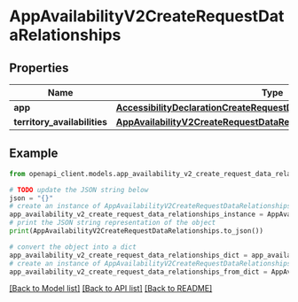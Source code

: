 # AppAvailabilityV2CreateRequestDataRelationships


## Properties

Name | Type | Description | Notes
------------ | ------------- | ------------- | -------------
**app** | [**AccessibilityDeclarationCreateRequestDataRelationshipsApp**](AccessibilityDeclarationCreateRequestDataRelationshipsApp.md) |  | 
**territory_availabilities** | [**AppAvailabilityV2CreateRequestDataRelationshipsTerritoryAvailabilities**](AppAvailabilityV2CreateRequestDataRelationshipsTerritoryAvailabilities.md) |  | 

## Example

```python
from openapi_client.models.app_availability_v2_create_request_data_relationships import AppAvailabilityV2CreateRequestDataRelationships

# TODO update the JSON string below
json = "{}"
# create an instance of AppAvailabilityV2CreateRequestDataRelationships from a JSON string
app_availability_v2_create_request_data_relationships_instance = AppAvailabilityV2CreateRequestDataRelationships.from_json(json)
# print the JSON string representation of the object
print(AppAvailabilityV2CreateRequestDataRelationships.to_json())

# convert the object into a dict
app_availability_v2_create_request_data_relationships_dict = app_availability_v2_create_request_data_relationships_instance.to_dict()
# create an instance of AppAvailabilityV2CreateRequestDataRelationships from a dict
app_availability_v2_create_request_data_relationships_from_dict = AppAvailabilityV2CreateRequestDataRelationships.from_dict(app_availability_v2_create_request_data_relationships_dict)
```
[[Back to Model list]](../README.md#documentation-for-models) [[Back to API list]](../README.md#documentation-for-api-endpoints) [[Back to README]](../README.md)


